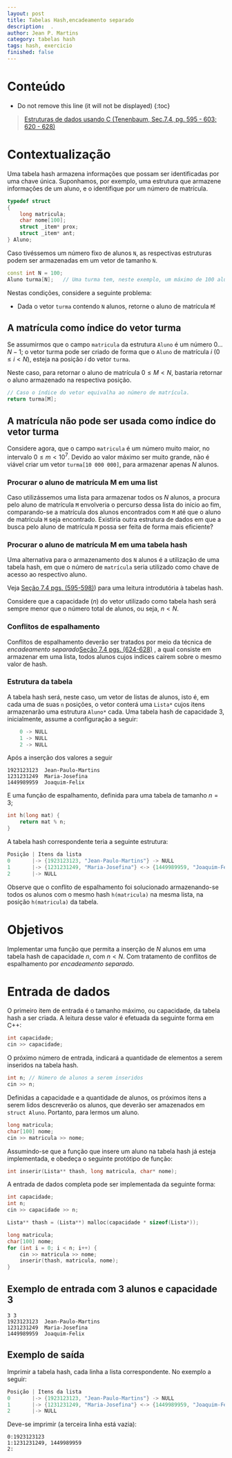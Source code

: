 ```yaml
---
layout: post
title: Tabelas Hash,encadeamento separado
description:  .
author: Jean P. Martins
category: tabelas hash
tags: hash, exercicio
finished: false
---
```



# Conteúdo
* Do not remove this line (it will not be displayed)
{:toc}

> [Estruturas de dados usando C (Tenenbaum, Sec.7.4, pg. 595 - 603; 620 - 628)][1]

# Contextualização
Uma tabela hash armazena informações que possam ser identificadas por uma chave única. Suponhamos, por exemplo, uma estrutura que armazene informações de um aluno, e o identifique por um número de matrícula.

```cpp
typedef struct
{
	long matricula;
	char nome[100];
	struct _item* prox;
	struct _item* ant;
} Aluno;
```

Caso tivéssemos um número fixo de alunos `N`, as respectivas estruturas podem ser armazenadas em um vetor de tamanho `N`. 

```cpp
const int N = 100;
Aluno turma[N];   // Uma turma tem, neste exemplo, um máximo de 100 alunos
```

Nestas condições, considere a seguinte problema:

  * Dada o vetor `turma` contendo `N` alunos, retorne o aluno de matrícula `M`!
  
  
## A matrícula como índice do vetor turma

Se assumirmos que o campo `matricula` da estrutura `Aluno` é um número $0\dots N-1$; o vetor turma pode ser criado de forma que o `Aluno` de matrícula $i$ ($0 \leq i < N$), esteja na posição $i$ do vetor `turma`.

Neste caso, para retornar o aluno de matrícula $0 \leq M < N$, bastaria retornar o aluno armazenado na respectiva posição.

```cpp
// Caso o índice do vetor equivalha ao número de matrícula.
return turma[M];
```

## A matrícula não pode ser usada como índice do vetor turma

Considere agora, que o campo `matricula` é um número muito maior, no intervalo $0 \leq m < 10^7$. Devido ao valor máximo ser muito grande, não é viável criar um vetor `turma[10 000 000]`, para armazenar apenas $N$ alunos.

### Procurar o aluno de matrícula M em uma list

Caso utilizássemos uma lista para armazenar todos os $N$ alunos, a procura pelo aluno de matrícula `M` envolveria o percurso dessa lista do início ao fim, comparando-se a matrícula dos alunos encontrados com `M` até que o aluno de matrícula `M` seja encontrado. Existiria outra estrutura de dados em que a busca pelo aluno de matrícula `M` possa ser feita de forma mais eficiente? 

### Procurar o aluno de matrícula M em uma tabela hash

Uma alternativa para o armazenamento dos `N` alunos é a utilização de uma tabela hash, em que o número de `matrícula` seria utilizado como chave de acesso ao respectivo aluno.

Veja [Seção 7.4 pgs. (595-598)](http://www.san.uri.br/~ober/arquivos/disciplinas/estruturaII_SI/(ebook)Estruturas%20de%20Dados%20Usando%20C%20(Tenenbaum).pdf)) para uma leitura introdutória à tabelas hash.

Considere que a capacidade ($n$) do vetor utilizado como tabela hash será sempre menor que o número total de alunos, ou seja, $n < N$. 

### Conflitos de espalhamento

Conflitos de espalhamento deverão ser tratados por meio da técnica de *encadeamento separado*[Seção 7.4 pgs. (624-628)](http://www.san.uri.br/~ober/arquivos/disciplinas/estruturaII_SI/(ebook)Estruturas%20de%20Dados%20Usando%20C%20(Tenenbaum).pdf) , a qual consiste em armazenar em uma lista, todos alunos cujos indices caírem sobre o mesmo valor de hash. 

### Estrutura da tabela

A tabela hash será, neste caso, um vetor de listas de alunos, isto é, em cada uma de suas `n` posições, o vetor conterá uma `Lista*` cujos itens armazenarão uma estrutura `Aluno*` cada. Uma tabela hash de capacidade 3, inicialmente, assume a configuração a seguir:

```cpp
	0 -> NULL
	1 -> NULL
	2 -> NULL
```

Após a inserção dos valores a seguir

``` 
1923123123	Jean-Paulo-Martins 
1231231249 	Maria-Josefina
1449989959 	Joaquim-Felix 
```

E uma função de espalhamento, definida para uma tabela de tamanho $n=3$;
```cpp
int h(long mat) {
	return mat % n;
}
```

A tabela hash correspondente teria a seguinte estrutura:

```cpp
Posição | Itens da lista
0       |-> {1923123123, "Jean-Paulo-Martins"} -> NULL
1       |-> {1231231249, "Maria-Josefina"} <-> {1449989959, "Joaquim-Felix"}-> NULL
2       |-> NULL
```

Observe que o conflito de espalhamento foi solucionado armazenando-se todos os alunos com o mesmo hash `h(matricula)` na mesma lista, na posição `h(matricula)` da tabela.


# Objetivos

Implementar uma função que permita a inserção de $N$ alunos em uma tabela hash de capacidade $n$, com $n < N$. Com tratamento de conflitos de espalhamento por *encadeamento separado*.

# Entrada de dados

O primeiro item de entrada é o tamanho máximo, ou capacidade, da tabela hash a ser criada. A leitura desse valor é efetuada da seguinte forma em C++: 

```cpp
int capacidade;
cin >> capacidade;
```

O próximo número de entrada, indicará a quantidade de elementos a serem inseridos na tabela hash.

```cpp
int n; // Número de alunos a serem inseridos
cin >> n;
```

Definidas a capacidade e a quantidade de alunos, os próximos itens a serem lidos descreverão os alunos, que deverão ser amazenados em `struct Aluno`. Portanto, para lermos um aluno.

```cpp
long matricula;
char[100] nome;
cin >> matricula >> nome;
```

Assumindo-se que a função que insere um aluno na tabela hash já esteja implementada, e obedeça o seguinte protótipo de função:

```cpp
int inserir(Lista** thash, long matricula, char* nome);
```
A entrada de dados completa pode ser implementada da seguinte forma:

```cpp
int capacidade;
int n;
cin >> capacidade >> n;

Lista** thash = (Lista**) malloc(capacidade * sizeof(Lista*));

long matricula;
char[100] nome;
for (int i = 0; i < n; i++) {
	cin >> matricula >> nome;
	inserir(thash, matricula, nome);
}
```

## Exemplo de entrada com 3 alunos e capacidade 3

```
3 3 
1923123123	Jean-Paulo-Martins 
1231231249 	Maria-Josefina 
1449989959 	Joaquim-Felix 
```

## Exemplo de saída

Imprimir a tabela hash, cada linha a lista correspondente. No exemplo a seguir:

```cpp
Posição | Itens da lista
0       |-> {1923123123, "Jean-Paulo-Martins"} -> NULL
1       |-> {1231231249, "Maria-Josefina"} <-> {1449989959, "Joaquim-Felix"}-> NULL
2       |-> NULL
```

Deve-se imprimir (a terceira linha está vazia):
```
0:1923123123
1:1231231249, 1449989959
2:
```

[1]: http://www.san.uri.br/~ober/arquivos/disciplinas/estruturaII_SI/(ebook)Estruturas%20de%20Dados%20Usando%20C%20(Tenenbaum).pdf
